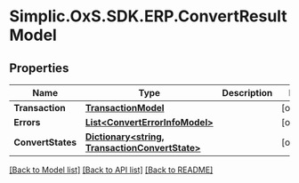 # Simplic.OxS.SDK.ERP.ConvertResultModel

## Properties

Name | Type | Description | Notes
------------ | ------------- | ------------- | -------------
**Transaction** | [**TransactionModel**](TransactionModel.md) |  | [optional] 
**Errors** | [**List&lt;ConvertErrorInfoModel&gt;**](ConvertErrorInfoModel.md) |  | [optional] 
**ConvertStates** | [**Dictionary&lt;string, TransactionConvertState&gt;**](TransactionConvertState.md) |  | [optional] 

[[Back to Model list]](../README.md#documentation-for-models) [[Back to API list]](../README.md#documentation-for-api-endpoints) [[Back to README]](../README.md)

